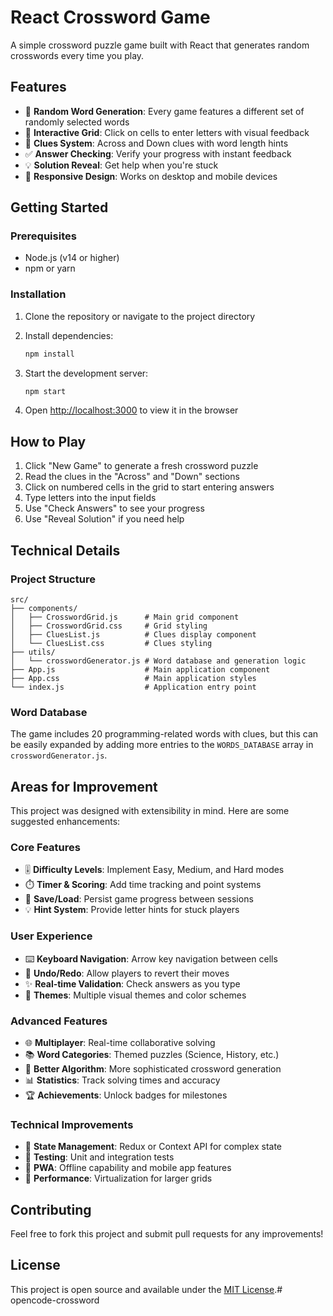 # React Crossword Game

A simple crossword puzzle game built with React that generates random crosswords every time you play.

## Features

- 🎲 **Random Word Generation**: Every game features a different set of randomly selected words
- 🎯 **Interactive Grid**: Click on cells to enter letters with visual feedback
- 📝 **Clues System**: Across and Down clues with word length hints
- ✅ **Answer Checking**: Verify your progress with instant feedback
- 💡 **Solution Reveal**: Get help when you're stuck
- 📱 **Responsive Design**: Works on desktop and mobile devices

## Getting Started

### Prerequisites
- Node.js (v14 or higher)
- npm or yarn

### Installation

1. Clone the repository or navigate to the project directory
2. Install dependencies:
   ```bash
   npm install
   ```

3. Start the development server:
   ```bash
   npm start
   ```

4. Open [http://localhost:3000](http://localhost:3000) to view it in the browser

## How to Play

1. Click "New Game" to generate a fresh crossword puzzle
2. Read the clues in the "Across" and "Down" sections
3. Click on numbered cells in the grid to start entering answers
4. Type letters into the input fields
5. Use "Check Answers" to see your progress
6. Use "Reveal Solution" if you need help

## Technical Details

### Project Structure
```
src/
├── components/
│   ├── CrosswordGrid.js      # Main grid component
│   ├── CrosswordGrid.css     # Grid styling
│   ├── CluesList.js          # Clues display component
│   └── CluesList.css         # Clues styling
├── utils/
│   └── crosswordGenerator.js # Word database and generation logic
├── App.js                    # Main application component
├── App.css                   # Main application styles
└── index.js                  # Application entry point
```

### Word Database
The game includes 20 programming-related words with clues, but this can be easily expanded by adding more entries to the `WORDS_DATABASE` array in `crosswordGenerator.js`.

## Areas for Improvement

This project was designed with extensibility in mind. Here are some suggested enhancements:

### Core Features
- 🎚️ **Difficulty Levels**: Implement Easy, Medium, and Hard modes
- ⏱️ **Timer & Scoring**: Add time tracking and point systems
- 💾 **Save/Load**: Persist game progress between sessions
- 💡 **Hint System**: Provide letter hints for stuck players

### User Experience
- ⌨️ **Keyboard Navigation**: Arrow key navigation between cells
- 🔄 **Undo/Redo**: Allow players to revert their moves
- ✨ **Real-time Validation**: Check answers as you type
- 🎨 **Themes**: Multiple visual themes and color schemes

### Advanced Features
- 🌐 **Multiplayer**: Real-time collaborative solving
- 📚 **Word Categories**: Themed puzzles (Science, History, etc.)
- 🧩 **Better Algorithm**: More sophisticated crossword generation
- 📊 **Statistics**: Track solving times and accuracy
- 🏆 **Achievements**: Unlock badges for milestones

### Technical Improvements
- 🔧 **State Management**: Redux or Context API for complex state
- 🧪 **Testing**: Unit and integration tests
- 📱 **PWA**: Offline capability and mobile app features
- 🚀 **Performance**: Virtualization for larger grids

## Contributing

Feel free to fork this project and submit pull requests for any improvements!

## License

This project is open source and available under the [MIT License](LICENSE).# opencode-crossword
